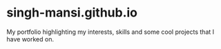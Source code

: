 # singh-mansi.github.io
My portfolio highlighting my interests, skills and some cool projects that I have worked on.
